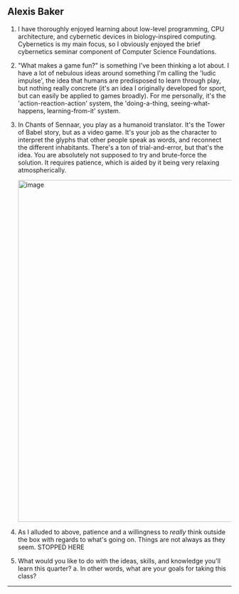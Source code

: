## Alexis Baker

1. I have thoroughly enjoyed learning about low-level programming, CPU architecture, and cybernetic devices in biology-inspired computing.
   Cybernetics is my main focus, so I obviously enjoyed the brief cybernetics seminar component of Computer Science Foundations.
2. "What makes a game fun?" is something I've been thinking a lot about. I have a lot of nebulous ideas around something I'm calling the
   'ludic impulse', the idea that humans are predisposed to learn through play, but nothing really concrete (it's an idea I originally
   developed for sport, but can easily be applied to games broadly). For me personally, it's the 'action-reaction-action' system, the
   'doing-a-thing, seeing-what-happens, learning-from-it' system.
3. In Chants of Sennaar, you play as a humanoid translator. It's the Tower of Babel story, but as a video game. It's your job as the character
   to interpret the glyphs that other people speak as words, and reconnect the different inhabitants. There's a ton of trial-and-error,
   but that's the idea. You are absolutely not supposed to try and brute-force the solution. It requires patience, which is aided by it being
   very relaxing atmospherically.

   <img width="1374" height="768" alt="image" src="https://github.com/user-attachments/assets/af77a946-456e-4918-997c-9984e5c93f3e" />

5. As I alluded to above, patience and a willingness to *really* think outside the box with regards to what's going on. Things are not
   always as they seem.
   STOPPED HERE
6. What would you like to do with the ideas, skills, and knowledge you'll learn this quarter?
   a. In other words, what are your goals for taking this class?

<hr/>
